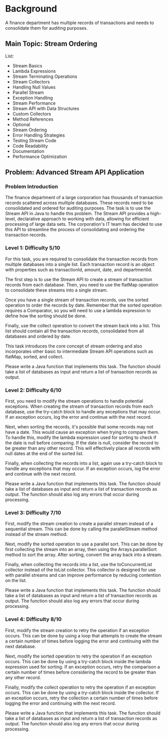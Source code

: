# Background

A finance department has multiple records of transactions and needs to consolidate them for auditing purposes.

## Main Topic: Stream Ordering

List:

- Stream Basics
- Lambda Expressions
- Stream Terminating Operations
- Stream Collectors
- Handling Null Values
- Parallel Stream
- Exception Handling
- Stream Performance
- Stream API with Data Structures
- Custom Collectors
- Method References
- Optional
- Stream Ordering
- Error Handling Strategies
- Testing Stream Code
- Code Readability
- Documentation
- Performance Optimization

## Problem: Advanced Stream API Application

### Problem Introduction

The finance department of a large corporation has thousands of transaction records scattered across multiple databases. These records need to be consolidated and ordered for auditing purposes. The task is to use the Stream API in Java to handle this problem. The Stream API provides a high-level, declarative approach to working with data, allowing for efficient processing of large data sets. The corporation's IT team has decided to use this API to streamline the process of consolidating and ordering the transaction records.

### Level 1: Difficulty 5/10

For this task, you are required to consolidate the transaction records from multiple databases into a single list. Each transaction record is an object with properties such as transactionId, amount, date, and departmentId.

The first step is to use the Stream API to create a stream of transaction records from each database. Then, you need to use the flatMap operation to consolidate these streams into a single stream.

Once you have a single stream of transaction records, use the sorted operation to order the records by date. Remember that the sorted operation requires a Comparator, so you will need to use a lambda expression to define how the sorting should be done.

Finally, use the collect operation to convert the stream back into a list. This list should contain all the transaction records, consolidated from all databases and ordered by date.

This task introduces the core concept of stream ordering and also incorporates other basic to intermediate Stream API operations such as flatMap, sorted, and collect.

Please write a Java function that implements this task. The function should take a list of databases as input and return a list of transaction records as output.

### Level 2: Difficulty 6/10

First, you need to modify the stream operations to handle potential exceptions. When creating the stream of transaction records from each database, use the try-catch block to handle any exceptions that may occur. If an exception occurs, log the error and continue with the next record.

Next, when sorting the records, it's possible that some records may not have a date. This would cause an exception when trying to compare them. To handle this, modify the lambda expression used for sorting to check if the date is null before comparing. If the date is null, consider the record to be greater than any other record. This will effectively place all records with null dates at the end of the sorted list.

Finally, when collecting the records into a list, again use a try-catch block to handle any exceptions that may occur. If an exception occurs, log the error and continue with the next record.

Please write a Java function that implements this task. The function should take a list of databases as input and return a list of transaction records as output. The function should also log any errors that occur during processing.

### Level 3: Difficulty 7/10

First, modify the stream creation to create a parallel stream instead of a sequential stream. This can be done by calling the parallelStream method instead of the stream method.

Next, modify the sorted operation to use a parallel sort. This can be done by first collecting the stream into an array, then using the Arrays.parallelSort method to sort the array. After sorting, convert the array back into a stream.

Finally, when collecting the records into a list, use the toConcurrentList collector instead of the toList collector. This collector is designed for use with parallel streams and can improve performance by reducing contention on the list.

Please write a Java function that implements this task. The function should take a list of databases as input and return a list of transaction records as output. The function should also log any errors that occur during processing.

### Level 4: Difficulty 8/10

First, modify the stream creation to retry the operation if an exception occurs. This can be done by using a loop that attempts to create the stream a certain number of times before logging the error and continuing with the next database.

Next, modify the sorted operation to retry the operation if an exception occurs. This can be done by using a try-catch block inside the lambda expression used for sorting. If an exception occurs, retry the comparison a certain number of times before considering the record to be greater than any other record.

Finally, modify the collect operation to retry the operation if an exception occurs. This can be done by using a try-catch block inside the collector. If an exception occurs, retry the collection a certain number of times before logging the error and continuing with the next record.

Please write a Java function that implements this task. The function should take a list of databases as input and return a list of transaction records as output. The function should also log any errors that occur during processing.